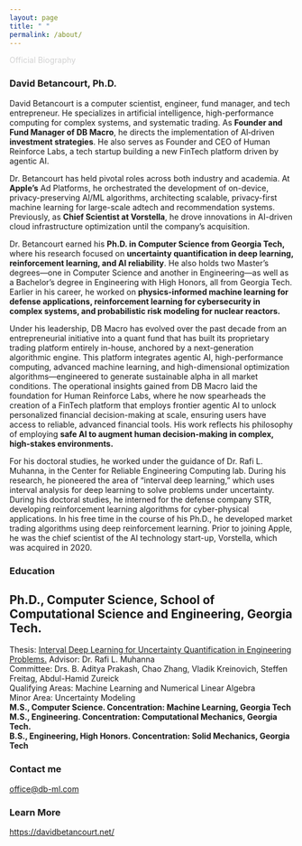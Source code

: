 ```yaml
---
layout: page
title: " "
permalink: /about/
---
```


<font color="lightgray">Official Biography</font>

### David Betancourt, Ph.D.

David Betancourt is a computer scientist, engineer, fund manager, and tech entrepreneur. He specializes in artificial intelligence, high-performance computing for complex systems, and systematic trading. As **Founder and Fund Manager of DB Macro**, he directs the implementation of AI‐driven **investment strategies**. He also serves as Founder and CEO of Human Reinforce Labs, a tech startup building a new FinTech platform driven by agentic AI.

Dr. Betancourt has held pivotal roles across both industry and academia. At **Apple’s** Ad Platforms, he orchestrated the development of on-device, privacy-preserving AI/ML algorithms, architecting scalable, privacy-first machine learning for large-scale adtech and recommendation systems. Previously, as **Chief Scientist at Vorstella**, he drove innovations in AI-driven cloud infrastructure optimization until the company’s acquisition.

Dr. Betancourt earned his **Ph.D. in Computer Science from Georgia Tech,** where his research focused on **uncertainty quantification in deep learning, reinforcement learning, and AI reliability**. He also holds two Master’s degrees—one in Computer Science and another in Engineering—as well as a Bachelor’s degree in Engineering with High Honors, all from Georgia Tech. Earlier in his career, he worked on **physics-informed machine learning for defense applications, reinforcement learning for cybersecurity in complex systems, and probabilistic risk modeling for nuclear reactors.**

Under his leadership, DB Macro has evolved over the past decade from an entrepreneurial initiative into a quant fund that has built its proprietary trading platform entirely in-house, anchored by a next-generation algorithmic engine. This platform integrates agentic AI, high-performance computing, advanced machine learning, and high-dimensional optimization algorithms—engineered to generate sustainable alpha in all market conditions. The operational insights gained from DB Macro laid the foundation for Human Reinforce Labs, where he now spearheads the creation of a FinTech platform that employs frontier agentic AI to unlock personalized financial decision-making at scale, ensuring users have access to reliable, advanced financial tools. His work reflects his philosophy of employing **safe AI to augment human decision-making in complex, high-stakes environments.**

For his doctoral studies, he worked under the guidance of Dr. Rafi L. Muhanna, in the Center for Reliable Engineering Computing lab. During his research, he pioneered the area of “interval deep learning,” which uses interval analysis for deep learning to solve problems under uncertainty. During his doctoral studies, he interned for the defense company STR, developing reinforcement learning algorithms for cyber-physical applications. In his free time in the course of his Ph.D., he developed market trading algorithms using deep reinforcement learning. Prior to joining Apple, he was the chief scientist of the AI technology start-up, Vorstella, which was acquired in 2020.

### Education

## Ph.D., Computer Science, School of Computational Science and Engineering, Georgia Tech.

Thesis: [Interval Deep Learning for Uncertainty Quantification in Engineering Problems.](https://smartech.gatech.edu/handle/1853/64796)
Advisor: Dr. Rafi L. Muhanna  
Committee: Drs. B. Aditya Prakash, Chao Zhang, Vladik Kreinovich, Steffen Freitag, Abdul-Hamid Zureick  
Qualifying Areas: Machine Learning and Numerical Linear Algebra  
Minor Area: Uncertainty Modeling  
**M.S., Computer Science. Concentration: Machine Learning, Georgia Tech**  
**M.S., Engineering. Concentration: Computational Mechanics, Georgia Tech.**  
**B.S., Engineering, High Honors. Concentration: Solid Mechanics, Georgia Tech**

### Contact me

[office@db-ml.com](mailto:office@db-ml.com)

### Learn More

<https://davidbetancourt.net/>
